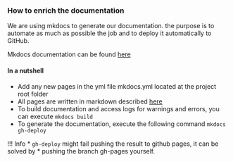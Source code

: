 ### How to enrich the documentation

We are using mkdocs to generate our documentation. the purpose is to automate as much as possible the job and to deploy
it automatically to GitHub.

Mkdocs documentation can be found [here](https://www.mkdocs.org/user-guide/)

#### In a nutshell
- Add any new pages in the yml file mkdocs.yml located at the project root folder
- All pages are written in markdown described [here](https://www.markdownguide.org/basic-syntax/)
- To build documentation and access logs for warnings and errors, you can execute `mkdocs build`
- To generate the documentation, execute the following command `mkdocs gh-deploy` 

!!! Info
    * `gh-deploy` might fail pushing the result to github pages, it can be solved by
    * pushing the branch gh-pages yourself.